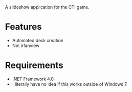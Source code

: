 A slideshow application for the CTI game.

# Features #
  * Automated deck creation
  * Not irfanview

# Requirements #
  * .NET Framework 4.0
  * I literally have no idea if this works outside of Windows 7.